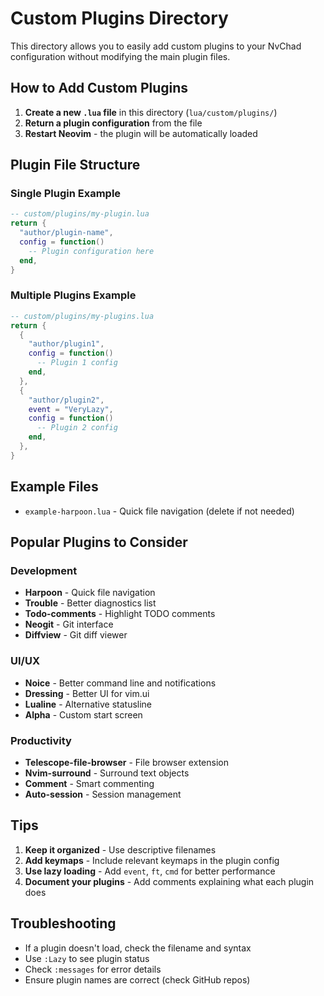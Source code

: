 # Custom Plugins Directory

This directory allows you to easily add custom plugins to your NvChad configuration without modifying the main plugin files.

## How to Add Custom Plugins

1. **Create a new `.lua` file** in this directory (`lua/custom/plugins/`)
2. **Return a plugin configuration** from the file
3. **Restart Neovim** - the plugin will be automatically loaded

## Plugin File Structure

### Single Plugin Example
```lua
-- custom/plugins/my-plugin.lua
return {
  "author/plugin-name",
  config = function()
    -- Plugin configuration here
  end,
}
```

### Multiple Plugins Example
```lua
-- custom/plugins/my-plugins.lua
return {
  {
    "author/plugin1",
    config = function()
      -- Plugin 1 config
    end,
  },
  {
    "author/plugin2",
    event = "VeryLazy",
    config = function()
      -- Plugin 2 config
    end,
  },
}
```

## Example Files

- `example-harpoon.lua` - Quick file navigation (delete if not needed)

## Popular Plugins to Consider

### Development
- **Harpoon** - Quick file navigation
- **Trouble** - Better diagnostics list
- **Todo-comments** - Highlight TODO comments
- **Neogit** - Git interface
- **Diffview** - Git diff viewer

### UI/UX
- **Noice** - Better command line and notifications
- **Dressing** - Better UI for vim.ui
- **Lualine** - Alternative statusline
- **Alpha** - Custom start screen

### Productivity
- **Telescope-file-browser** - File browser extension
- **Nvim-surround** - Surround text objects
- **Comment** - Smart commenting
- **Auto-session** - Session management

## Tips

1. **Keep it organized** - Use descriptive filenames
2. **Add keymaps** - Include relevant keymaps in the plugin config
3. **Use lazy loading** - Add `event`, `ft`, `cmd` for better performance
4. **Document your plugins** - Add comments explaining what each plugin does

## Troubleshooting

- If a plugin doesn't load, check the filename and syntax
- Use `:Lazy` to see plugin status
- Check `:messages` for error details
- Ensure plugin names are correct (check GitHub repos)
